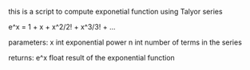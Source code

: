 this is a script to compute exponetial function using Talyor series

e^x = 1 + x + x^2/2! + x^3/3! + ...

parameters:
    x    int    exponential power
    n    int    number of terms in the series

returns:
    e^x  float  result of the exponential function
